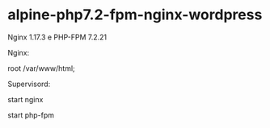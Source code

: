 # alpine-php7.2-fpm-nginx-wordpress

Nginx 1.17.3 e PHP-FPM 7.2.21

Nginx:

root /var/www/html;

Supervisord:

start nginx

start php-fpm

